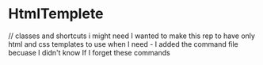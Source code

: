 # HtmlTemplete
// classes and shortcuts i might need
I wanted to make this rep to have only html and css templates to use when I need - I added the command file becuase I didn't know If I forget these commands
